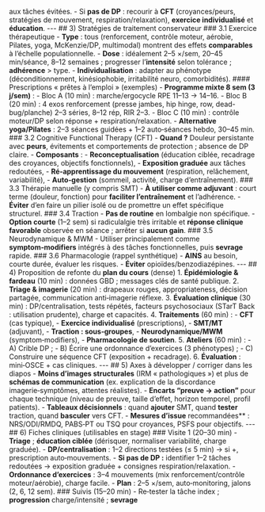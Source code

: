 aux tâches évitées. - Si **pas de DP** : recourir à **CFT** (croyances/peurs, stratégies de mouvement, respiration/relaxation), **exercice individualisé** et **éducation**. --- ## 3) Stratégies de traitement conservateur ### 3.1 Exercice thérapeutique - **Type** : tous (renforcement, contrôle moteur, aérobie, Pilates, yoga, McKenzie/DP, multimodal) montrent des effets **comparables** à l’échelle populationnelle. - **Dose** : idéalement 2–5 ×/sem, 20–45 min/séance, 8–12 semaines ; progresser l’**intensité** selon tolérance ; **adhérence** > type. - **Individualisation** : adapter au phénotype (déconditionnement, kinésiophobie, irritabilité neuro, comorbidités). #### Prescriptions « prêtes à l’emploi » (exemples) - **Programme mixte 8 sem (3 j/sem)** : - Bloc A (10 min) : marche/ergocycle RPE 11–13 → 14–16. - Bloc B (20 min) : 4 exos renforcement (presse jambes, hip hinge, row, dead-bug/planche) 2–3 séries, 8–12 rép, RIR 2–3. - Bloc C (10 min) : contrôle moteur/DP selon réponse + respiration/relaxation. - **Alternative yoga/Pilates** : 2–3 séances guidées + 1–2 auto‑séances hebdo, 30–45 min. ### 3.2 Cognitive Functional Therapy (CFT) - **Quand ?** Douleur persistante avec **peurs**, évitements et comportements de protection ; absence de DP claire. - **Composants** : - **Reconceptualisation** (éducation ciblée, recadrage des croyances, objectifs fonctionnels), - **Exposition graduée** aux tâches redoutées, - **Ré‑apprentissage du mouvement** (respiration, relâchement, variabilité), - **Auto‑gestion** (sommeil, activité, charge d’entraînement). ### 3.3 Thérapie manuelle (y compris SMT) - **À utiliser comme adjuvant** : court terme (douleur, fonction) pour **faciliter l’entraînement** et l’adhérence. - **Éviter** d’en faire un pilier isolé ou de promettre un effet spécifique structurel. ### 3.4 Traction - **Pas de routine** en lombalgie non spécifique. - **Option courte** (1–2 sem) si radiculalgie très irritable et **réponse clinique favorable** observée en séance ; arrêter si **aucun gain**. ### 3.5 Neurodynamique & MWM - Utiliser principalement comme **symptom‑modifiers** intégrés à des tâches fonctionnelles, puis **sevrage** rapide. ### 3.6 Pharmacologie (rappel synthétique) - **AINS** au besoin, courte durée, évaluer les risques. - **Éviter** opioïdes/benzodiazépines. --- ## 4) Proposition de refonte du **plan du cours** (dense) 1. **Épidémiologie & fardeau** (10 min) : données GBD ; messages clés de santé publique. 2. **Triage & imagerie** (20 min) : drapeaux rouges, appropriateness, décision partagée, communication anti‑imagerie réflexe. 3. **Évaluation clinique** (30 min) : DP/centralisation, tests répétés, facteurs psychosociaux (STarT Back : utilisation prudente), charge et capacités. 4. **Traitements** (60 min) : - **CFT** (cas typique), - **Exercice individualisé** (prescriptions), - **SMT/MT** (adjuvant), - **Traction : sous‑groupes**, - **Neurodynamique/MWM** (symptom‑modifiers), - **Pharmacologie de soutien**. 5. **Ateliers** (60 min) : - A) Crible DP ; - B) Écrire une ordonnance d’exercices (3 phénotypes) ; - C) Construire une séquence CFT (exposition + recadrage). 6. **Évaluation** : mini‑OSCE + cas cliniques. --- ## 5) Axes à développer / corriger dans les diapos - **Moins d’images structurales** (IRM « pathologiques ») et plus de **schémas de communication** (ex. explication de la discordance imagerie‑symptômes, attentes réalistes). - **Encarts “preuve → action”** pour chaque technique (niveau de preuve, taille d’effet, horizon temporel, profil patients). - **Tableaux décisionnels** : quand **ajouter** SMT, quand **tester** traction, quand **basculer** vers CFT. - **Mesures d’issue** recommandées** : NRS/ODI/RMDQ, PABS‑PT ou TSQ pour croyances, PSFS pour objectifs. --- ## 6) Fiches cliniques (utilisables en stage) ### Visite 1 (20–30 min) - **Triage** ; **éducation ciblée** (dérisquer, normaliser variabilité, charge graduée). - **DP/centralisation** : 1–2 directions testées (≤ 5 min) → si +, prescription auto‑mouvements. - **Si pas de DP :** identifier 1–2 tâches redoutées → exposition graduée + consignes respiration/relaxation. - **Ordonnance d’exercices** : 3–4 mouvements (mix renforcement/contrôle moteur/aérobie), charge facile. - **Plan** : 2–5 ×/sem, auto‑monitoring, jalons (2, 6, 12 sem). ### Suivis (15–20 min) - Re‑tester la tâche index ; **progression** charge/intensité ; **sevrage**